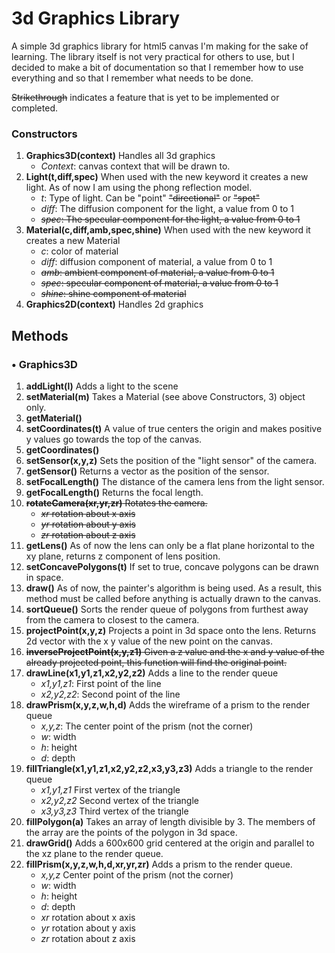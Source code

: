 <h1>3d Graphics Library</h1>

A simple 3d graphics library for html5 canvas I'm making for the sake of learning. The library itself is not very practical for others to use, but I decided to make a bit of documentation so that I remember how to use everything and so that I remember what needs to be done.

~~Strikethrough~~ indicates a feature that is yet to be implemented or completed. 

<h3>Constructors</h3>

1. **Graphics3D(context)** Handles all 3d graphics
    - *Context*: canvas context that will be drawn to.
2. **Light(t,diff,spec)** When used with the new keyword it creates a new light. As of now I am using the phong reflection model.
    - *t*: Type of light. Can be "point" ~~"directional"~~ or ~~"spot"~~
    - *diff*: The diffusion component for the light, a value from 0 to 1
    - ~~*spec*: The specular component for the light, a value from 0 to 1~~
3. **Material(c,diff,amb,spec,shine)** When used with the new keyword it creates a new Material
    - *c*: color of material
    - *diff*: diffusion component of material, a value from 0 to 1
    - ~~*amb*: ambient component of material, a value from 0 to 1~~
    - ~~*spec*: specular component of material, a value from 0 to 1~~
    - ~~*shine*: shine component of material~~
4. **Graphics2D(context)** Handles 2d graphics

<h2> Methods </h2>

<h3> • Graphics3D </h3>

1. **addLight(l)** Adds a light to the scene
2. **setMaterial(m)** Takes a Material (see above Constructors, 3) object only.
3. **getMaterial()**
4. **setCoordinates(t)** A value of true centers the origin and makes positive y values go towards the top of the canvas.
5. **getCoordinates()**
6. **setSensor(x,y,z)** Sets the position of the "light sensor" of the camera.
7. **getSensor()** Returns a vector as the position of the sensor.
8. **setFocalLength()** The distance of the camera lens from the light sensor.
9. **getFocalLength()** Returns the focal length.
10. ~~**rotateCamera(xr,yr,zr)** Rotates the camera.~~
    - ~~*xr* rotation about x axis~~
    - ~~*yr* rotation about y axis~~
    - ~~*zr* rotation about z axis~~
11. **getLens()** As of now the lens can only be a flat plane horizontal to the xy plane, returns z component of lens position.
12. **setConcavePolygons(t)** If set to true, concave polygons can be drawn in space.
13. **draw()** As of now, the painter's algorithm is being used. As a result, this method must be called before anything is actually drawn to the canvas.
14. **sortQueue()** Sorts the render queue of polygons from furthest away from the camera to closest to the camera.
15. **projectPoint(x,y,z)** Projects a point in 3d space onto the lens. Returns 2d vector with the x y value of the new point on the canvas. 
16. ~~**inverseProjectPoint(x,y,z1)** Given a z value and the x and y value of the already projected point, this function will find the original point.~~
17. **drawLine(x1,y1,z1,x2,y2,z2)** Adds a line to the render queue
    - *x1,y1,z1*: First point of the line
    - *x2,y2,z2*: Second point of the line
18. **drawPrism(x,y,z,w,h,d)** Adds the wireframe of a prism to the render queue
    - *x,y,z*: The center point of the prism (not the corner)
    - *w*: width
    - *h*: height
    - *d*: depth
19. **fillTriangle(x1,y1,z1,x2,y2,z2,x3,y3,z3)** Adds a triangle to the render queue
    - *x1,y1,z1* First vertex of the triangle
    - *x2,y2,z2* Second vertex of the triangle
    - *x3,y3,z3* Third vertex of the triangle
20. **fillPolygon(a)** Takes an array of length divisible by 3. The members of the array are the points of the polygon in 3d space.
21. **drawGrid()** Adds a 600x600 grid centered at the origin and parallel to the xz plane to the render queue.
22. **fillPrism(x,y,z,w,h,d,xr,yr,zr)** Adds a prism to the render queue.
    - *x,y,z* Center point of the prism (not the corner)
    - *w*: width
    - *h*: height
    - *d*: depth
    - *xr* rotation about x axis
    - *yr* rotation about y axis
    - *zr* rotation about z axis

